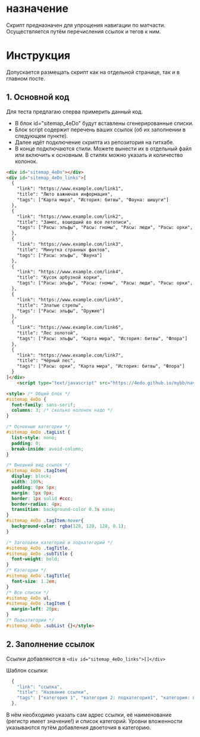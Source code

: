 # назначение
Скрипт предназначен для упрощения навигации по матчасти. Осуществляется путём перечисления ссылок и тегов к ним.

# Инструкция
Допускается размещать скрипт как на отдельной странице, так и в главном посте.

## 1. Основной код
Для теста предлагаю сперва примерить данный код.

- В блок id="sitemap_4eDo" будут вставлены сгенерированные списки.
- Блок script содержит перечень ваших ссылок (об их заполнении в следующем пункте).
- Далее идёт подключение скрипта из репозитория на гитхабе.
- В конце подключаются стили. Можете вынести их в отдельный файл или включить к основным. В стилях можно указать и количество колонок.

``` html
<div id="sitemap_4eDo"></div>
<div id="sitemap_4eDo_links">[
  {
    "link": "https://www.example.com/link1",
    "title": "Люто важнючая информация",
    "tags": ["Карта мира", "История: битвы", "Фауна: шишуги"]
  },
  {
    "link": "https://www.example.com/link2",
    "title": "Замес, вошедший во все летописи",
    "tags": ["Расы: эльфы", "Расы: гномы", "Расы: люди", "Расы: орки", "История: битвы"]
  },
  {
    "link": "https://www.example.com/link3",
    "title": "Минутка странных фактов",
    "tags": ["Расы: эльфы", "Фауна"]
  },
  {
    "link": "https://www.example.com/link4",
    "title": "Кусок арбузной корки",
    "tags": ["Расы: эльфы", "Расы: гномы", "Расы: люди", "Расы: орки", "История: битвы", "Артефакты"]
  },
  {
    "link": "https://www.example.com/link5",
    "title": "Златые стрелы",
    "tags": ["Расы: эльфы", "Оружие"]
  },
  {
    "link": "https://www.example.com/link6",
    "title": "Лес золотой",
    "tags": ["Расы: эльфы", "Карта мира", "История: битвы", "Флора"]
  },
  {
    "link": "https://www.example.com/link7",
    "title": "Чёрный лес",
    "tags": ["Расы: орки", "Карта мира", "История: битвы", "Флора"]
  }
]</div>
	<script type="text/javascript" src="https://4edo.github.io/mybb/navigation/navigation_generator.js"></script>

<style> /* Общий блок */
#sitemap_4eDo {
  font-family: sans-serif;
  columns: 3; /* сколько колонок надо */
}

/* Основные категории */
#sitemap_4eDo .tagList {
  list-style: none;
  padding: 0;
  break-inside: avoid-column;
}

/* Внешний вид ссылок */
#sitemap_4eDo .tagItem{
  display: block;
  width: 100%;
  padding: 0px 5px;
  margin: 5px 0px;
  border: 1px solid #ccc;
  border-radius: 4px;
  transition: background-color 0.3s ease;
}
#sitemap_4eDo .tagItem:hover{
  background-color: rgba(128, 128, 128, 0.1);
}

/* Заголовки категорий и подкатегорий */
#sitemap_4eDo .tagTitle,
#sitemap_4eDo .subTitle {
  font-weight: bold;
}
/* Категории */
#sitemap_4eDo .tagTitle{
  font-size: 1.2em;
}
/* Все списки */
#sitemap_4eDo ul,
#sitemap_4eDo .tagItem {
  margin-left: 20px;
}
/* Подкатегории */
#sitemap_4eDo .subList {}</style>
```

## 2. Заполнение ссылок
Ссылки добавляются в `<div id="sitemap_4eDo_links">[]</div>`

Шаблон ссылки:
``` js
  {
    "link": "ссылка",
    "title": "Название ссылки",
    "tags": ["категория 1", "категория 2: подкатегория1", "категория: подкатегория2: подподкатегория"]
  },
```
В нём необходимо указать сам адрес ссылки, её наименование (регистр имеет значение!) и список категорий. Уровни вложенности указываются путём добавления двоеточия в категорию.
